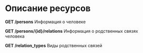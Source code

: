 # Описание ресурсов

**GET /persons**
Информация о человеке

**GET /persons/{id}/relations**
Информация о родственных связях человека

**GET /relation_types**
Виды родственных связей
